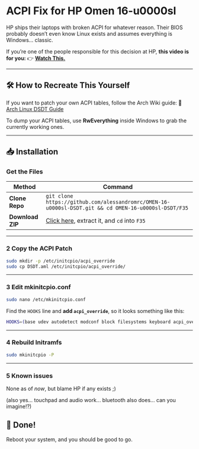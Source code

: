 # ACPI Fix for HP Omen 16-u0000sl

HP ships their laptops with broken ACPI for whatever reason.
Their BIOS probably doesn’t even know Linux exists and assumes everything is Windows… classic.

If you’re one of the people responsible for this decision at HP, **this video is for you:**
👉 [**Watch This.**](https://youtu.be/mOk3Ct4GD1M?t=22)

---

## 🛠️ How to Recreate This Yourself

If you want to patch your own ACPI tables, follow the Arch Wiki guide:
🔗 [Arch Linux DSDT Guide](https://wiki.archlinux.org/title/DSDT)

To dump your ACPI tables, use **RwEverything** inside Windows to grab the currently working ones.

---

## 📥 Installation

### Get the Files

| Method       | Command |
|-------------|---------|
| **Clone Repo** | `git clone https://github.com/alessandromrc/OMEN-16-u0000sl-DSDT.git && cd OMEN-16-u0000sl-DSDT/F35` |
| **Download ZIP** | [Click here](https://github.com/alessandromrc/OMEN-16-u0000sl-DSDT/archive/main.zip), extract it, and `cd` into `F35` |

---

### 2 Copy the ACPI Patch

```bash
sudo mkdir -p /etc/initcpio/acpi_override
sudo cp DSDT.aml /etc/initcpio/acpi_override/
```

---

### 3 Edit mkinitcpio.conf

```bash
sudo nano /etc/mkinitcpio.conf
```

Find the `HOOKS` line and **add `acpi_override`**, so it looks something like this:

```bash
HOOKS=(base udev autodetect modconf block filesystems keyboard acpi_override fsck)
```

---

### 4️ Rebuild Initramfs

```bash
sudo mkinitcpio -P
```

---

### 5 Known issues

None as of *now*, but blame HP if any exists ;)

(also yes... touchpad and audio work... bluetooth also does... can you imagine!?)

## 🚀 Done!

Reboot your system, and you should be good to go.

